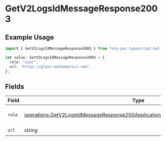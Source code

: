 # GetV2LogsIdMessageResponse2003

## Example Usage

```typescript
import { GetV2LogsIdMessageResponse2003 } from "orq-poc-typescript-multi-env-version/models/operations";

let value: GetV2LogsIdMessageResponse2003 = {
  role: "user",
  url: "https://glass-mathematics.com",
};
```

## Fields

| Field                                                                                                                                                                                      | Type                                                                                                                                                                                       | Required                                                                                                                                                                                   | Description                                                                                                                                                                                |
| ------------------------------------------------------------------------------------------------------------------------------------------------------------------------------------------ | ------------------------------------------------------------------------------------------------------------------------------------------------------------------------------------------ | ------------------------------------------------------------------------------------------------------------------------------------------------------------------------------------------ | ------------------------------------------------------------------------------------------------------------------------------------------------------------------------------------------ |
| `role`                                                                                                                                                                                     | [operations.GetV2LogsIdMessageResponse200ApplicationJSONResponseBody4DataChoicesRole](../../models/operations/getv2logsidmessageresponse200applicationjsonresponsebody4datachoicesrole.md) | :heavy_check_mark:                                                                                                                                                                         | The role of the prompt message                                                                                                                                                             |
| `url`                                                                                                                                                                                      | *string*                                                                                                                                                                                   | :heavy_check_mark:                                                                                                                                                                         | N/A                                                                                                                                                                                        |